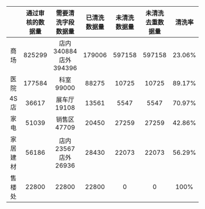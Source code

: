 |   |  通过审核的数据量 |  需要清洗字段数据量 |  已清洗数据量 | 未清洗数据量  |  未清洗去重数据量 | 清洗率 |
|:---:|:---:|:---:|:---:|:---:|:---:|:----:|
| 商场  | 825299  | 店内340884 店外394396  |  179006 | 597158  | 597158  | 23.06% |
| 医院  | 177584  |  科室99000 |  88275 |  10725 | 10725  | 89.17% |
| 4S店  | 36617  |  展车厅19108 |  13561 | 5547  |  5547 | 70.97% |
| 家电  | 51039 |  销售区47709 | 20450  | 27259  |  27259 | 42.86% |
| 家居建材  | 56186  | 店内23567 店外 26936  | 28430  | 22073  | 22073  | 56.29% |
| 售楼处  | 22800  |  22800 | 22800  | 0  |  0 | 100% |
